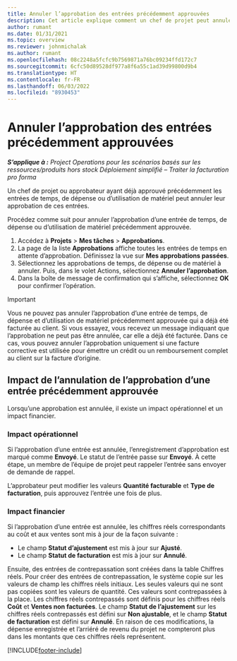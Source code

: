 ```yaml
---
title: Annuler l’approbation des entrées précédemment approuvées
description: Cet article explique comment un chef de projet peut annuler l’approbation d’entrées de temps, de dépenses ou d’utilisation de matériel précédemment approuvées.
author: rumant
ms.date: 01/31/2021
ms.topic: overview
ms.reviewer: johnmichalak
ms.author: rumant
ms.openlocfilehash: 08c2248a5fcfc9b7569871a76bc09234ffd172c7
ms.sourcegitcommit: 6cfc50d89528df977a8f6a55c1ad39d99800d9b4
ms.translationtype: HT
ms.contentlocale: fr-FR
ms.lasthandoff: 06/03/2022
ms.locfileid: "8930453"
---
```

# <a name="cancel-the-approval-of-previously-approved-entries"></a>Annuler l’approbation des entrées précédemment approuvées

_**S’applique à :** Project Operations pour les scénarios basés sur les ressources/produits hors stock Déploiement simplifié – Traiter la facturation pro forma_

Un chef de projet ou approbateur ayant déjà approuvé précédemment les entrées de temps, de dépense ou d’utilisation de matériel peut annuler leur approbation de ces entrées. 

Procédez comme suit pour annuler l’approbation d’une entrée de temps, de dépense ou d’utilisation de matériel précédemment approuvée.

1. Accédez à **Projets** \> **Mes tâches** \> **Approbations**.
2. La page de la liste **Approbations** affiche toutes les entrées de temps en attente d’approbation. Définissez la vue sur **Mes approbations passées**.
3. Sélectionnez les approbations de temps, de dépense ou de matériel à annuler. Puis, dans le volet Actions, sélectionnez **Annuler l’approbation**.
4. Dans la boîte de message de confirmation qui s’affiche, sélectionnez **OK** pour confirmer l’opération.

> [!IMPORTANT]
> Vous ne pouvez pas annuler l’approbation d’une entrée de temps, de dépense et d’utilisation de matériel précédemment approuvée qui a déjà été facturée au client. Si vous essayez, vous recevez un message indiquant que l’approbation ne peut pas être annulée, car elle a déjà été facturée. Dans ce cas, vous pouvez annuler l’approbation uniquement si une facture corrective est utilisée pour émettre un crédit ou un remboursement complet au client sur la facture d’origine.

## <a name="impact-of-canceling-the-approval-of-a-previously-approved-entry"></a>Impact de l’annulation de l’approbation d’une entrée précédemment approuvée

Lorsqu’une approbation est annulée, il existe un impact opérationnel et un impact financier.

### <a name="operational-impact"></a>Impact opérationnel

Si l’approbation d’une entrée est annulée, l’enregistrement d’approbation est marqué comme **Envoyé**. Le statut de l’entrée passe sur **Envoyé**. À cette étape, un membre de l’équipe de projet peut rappeler l’entrée sans envoyer de demande de rappel.

L’approbateur peut modifier les valeurs **Quantité facturable** et **Type de facturation**, puis approuvez l’entrée une fois de plus.

### <a name="financial-impact"></a>Impact financier

Si l’approbation d’une entrée est annulée, les chiffres réels correspondants au coût et aux ventes sont mis à jour de la façon suivante :

- Le champ **Statut d’ajustement** est mis à jour sur **Ajusté**.
- Le champ **Statut de facturation** est mis à jour sur **Annulé**.

Ensuite, des entrées de contrepassation sont créées dans la table Chiffres réels. Pour créer des entrées de contrepassation, le système copie sur les valeurs de champ les chiffres réels initiaux. Les seules valeurs qui ne sont pas copiées sont les valeurs de quantité. Ces valeurs sont contrepassées à la place. Les chiffres réels contrepassés sont définis pour les chiffres réels **Coût** et **Ventes non facturées**. Le champ **Statut de l’ajustement** sur les chiffres réels contrepassés est défini sur **Non ajustable**, et le champ **Statut de facturation** est défini sur **Annulé**. En raison de ces modifications, la dépense enregistrée et l’arriéré de revenu du projet ne compteront plus dans les montants que ces chiffres réels représentent.

[!INCLUDE[footer-include](../includes/footer-banner.md)]

